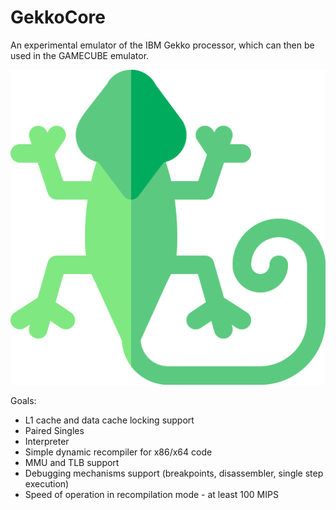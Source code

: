 # GekkoCore

An experimental emulator of the IBM Gekko processor, which can then be used in the GAMECUBE emulator.

![1746021](/imgstore/1746021.png)

Goals:
- L1 cache and data cache locking support
- Paired Singles
- Interpreter
- Simple dynamic recompiler for x86/x64 code
- MMU and TLB support
- Debugging mechanisms support (breakpoints, disassembler, single step execution)
- Speed of operation in recompilation mode - at least 100 MIPS
